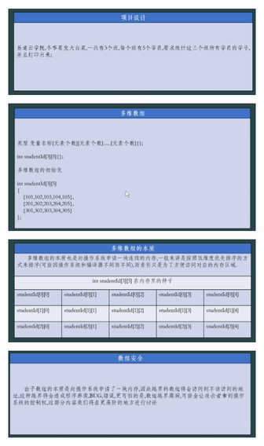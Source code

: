 ![image load fail](./picture/Snipaste_2025-11-01_22-37-32.png)



![image load fail](./picture/Snipaste_2025-11-01_22-40-15.png)



![image load fail](./picture/Snipaste_2025-11-01_22-49-57.png)



![image load fail](./picture/Snipaste_2025-11-01_22-52-09.png)